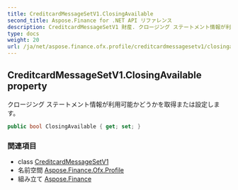 ```yaml
---
title: CreditcardMessageSetV1.ClosingAvailable
second_title: Aspose.Finance for .NET API リファレンス
description: CreditcardMessageSetV1 財産. クロージング ステートメント情報が利用可能かどうかを取得または設定します
type: docs
weight: 20
url: /ja/net/aspose.finance.ofx.profile/creditcardmessagesetv1/closingavailable/
---
```

## CreditcardMessageSetV1.ClosingAvailable property

クロージング ステートメント情報が利用可能かどうかを取得または設定します。

```csharp
public bool ClosingAvailable { get; set; }
```

### 関連項目

* class [CreditcardMessageSetV1](../)
* 名前空間 [Aspose.Finance.Ofx.Profile](../../creditcardmessagesetv1/)
* 組み立て [Aspose.Finance](../../../)


